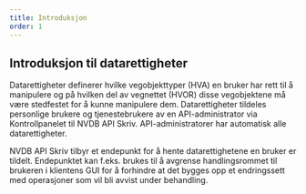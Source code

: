 ```yaml
---
title: Introduksjon
order: 1
---
```


## Introduksjon til datarettigheter

Datarettigheter definerer hvilke vegobjekttyper (HVA) en bruker har rett til å manipulere og på hvilken del av vegnettet
(HVOR) disse vegobjektene må være stedfestet for å kunne manipulere dem. Datarettigheter tildeles personlige brukere og
tjenestebrukere av en API-administrator via Kontrollpanelet til NVDB API Skriv. API-administratorer har automatisk
alle datarettigheter.

NVDB API Skriv tilbyr et endepunkt for å hente datarettighetene en bruker er tildelt. Endepunktet kan f.eks. brukes
til å avgrense handlingsrommet til brukeren i klientens GUI for å forhindre at det bygges opp et endringssett med
operasjoner som vil bli avvist under behandling.
